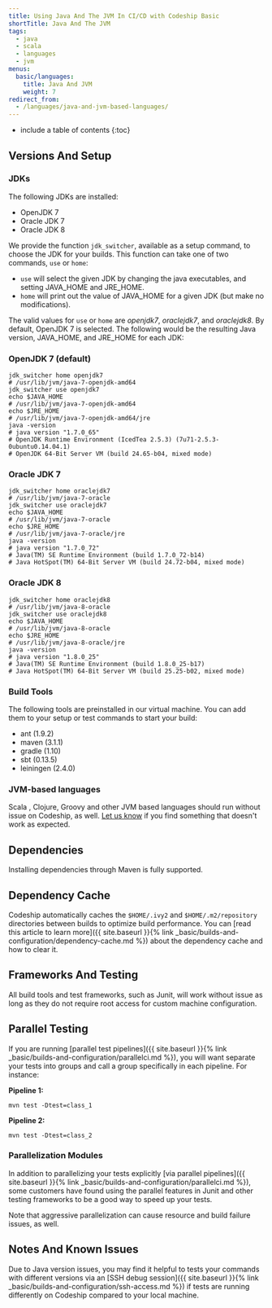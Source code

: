 ```yaml
---
title: Using Java And The JVM In CI/CD with Codeship Basic
shortTitle: Java And The JVM
tags:
  - java
  - scala
  - languages
  - jvm
menus:
  basic/languages:
    title: Java And JVM
    weight: 7
redirect_from:
  - /languages/java-and-jvm-based-languages/
---
```


* include a table of contents
{:toc}

## Versions And Setup

### JDKs

The following JDKs are installed:

* OpenJDK 7
* Oracle JDK 7
* Oracle JDK 8

We provide the function `jdk_switcher`, available as a setup command, to choose the JDK for your builds.
This function can take one of two commands, `use` or `home`:

* `use` will select the given JDK by changing the java executables, and setting JAVA_HOME and JRE_HOME.
* `home` will print out the value of JAVA_HOME for a given JDK (but make no modifications).

The valid values for `use` or `home` are _openjdk7_, _oraclejdk7_, and _oraclejdk8_.
By default, OpenJDK 7 is selected. The following would be the resulting Java version, JAVA_HOME, and JRE_HOME for each JDK:

### OpenJDK 7 (default)

```shell
jdk_switcher home openjdk7
# /usr/lib/jvm/java-7-openjdk-amd64
jdk_switcher use openjdk7
echo $JAVA_HOME
# /usr/lib/jvm/java-7-openjdk-amd64
echo $JRE_HOME
# /usr/lib/jvm/java-7-openjdk-amd64/jre
java -version
# java version "1.7.0_65"
# OpenJDK Runtime Environment (IcedTea 2.5.3) (7u71-2.5.3-0ubuntu0.14.04.1)
# OpenJDK 64-Bit Server VM (build 24.65-b04, mixed mode)
```

### Oracle JDK 7

```shell
jdk_switcher home oraclejdk7
# /usr/lib/jvm/java-7-oracle
jdk_switcher use oraclejdk7
echo $JAVA_HOME
# /usr/lib/jvm/java-7-oracle
echo $JRE_HOME
# /usr/lib/jvm/java-7-oracle/jre
java -version
# java version "1.7.0_72"
# Java(TM) SE Runtime Environment (build 1.7.0_72-b14)
# Java HotSpot(TM) 64-Bit Server VM (build 24.72-b04, mixed mode)
```

### Oracle JDK 8

```shell
jdk_switcher home oraclejdk8
# /usr/lib/jvm/java-8-oracle
jdk_switcher use oraclejdk8
echo $JAVA_HOME
# /usr/lib/jvm/java-8-oracle
echo $JRE_HOME
# /usr/lib/jvm/java-8-oracle/jre
java -version
# java version "1.8.0_25"
# Java(TM) SE Runtime Environment (build 1.8.0_25-b17)
# Java HotSpot(TM) 64-Bit Server VM (build 25.25-b02, mixed mode)
```

### Build Tools

The following tools are preinstalled in our virtual machine. You can add them to your setup or test commands to start your build:

* ant (1.9.2)
* maven (3.1.1)
* gradle (1.10)
* sbt (0.13.5)
* leiningen (2.4.0)

### JVM-based languages

Scala , Clojure, Groovy and other JVM based languages should run without issue on Codeship, as well. [Let us know](https://helpdesk.codeship.com) if you find something that doesn't work as expected.

## Dependencies

Installing dependencies through Maven is fully supported.

## Dependency Cache

Codeship automatically caches the `$HOME/.ivy2` and `$HOME/.m2/repository` directories between builds to optimize build performance. You can [read this article to learn more]({{ site.baseurl }}{% link _basic/builds-and-configuration/dependency-cache.md %}) about the dependency cache and how to clear it.

## Frameworks And Testing

All build tools and test frameworks, such as Junit, will work without issue as long as they do not require root access for custom machine configuration.

## Parallel Testing

If you are running [parallel test pipelines]({{ site.baseurl }}{% link _basic/builds-and-configuration/parallelci.md %}), you will want separate your tests into groups and call a group specifically in each pipeline. For instance:

**Pipeline 1:**
```shell
mvn test -Dtest=class_1
```

**Pipeline 2:**
```shell
mvn test -Dtest=class_2
```

### Parallelization Modules

In addition to parallelizing your tests explicitly [via parallel pipelines]({{ site.baseurl }}{% link _basic/builds-and-configuration/parallelci.md %}), some customers have found using the parallel features in Junit and other testing frameworks to be a good way to speed up your tests.

Note that aggressive parallelization can cause resource and build failure issues, as well.

## Notes And Known Issues

Due to Java version issues, you may find it helpful to tests your commands with different versions via an [SSH debug session]({{ site.baseurl }}{% link _basic/builds-and-configuration/ssh-access.md %}) if tests are running differently on Codeship compared to your local machine.
